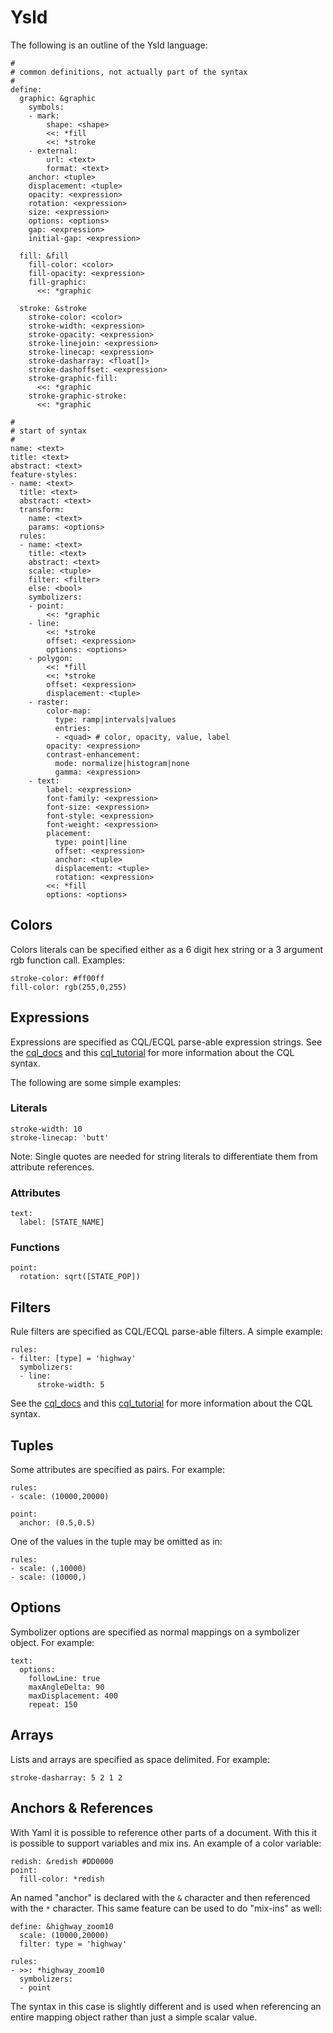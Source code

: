 # Ysld

The following is an outline of the Ysld language:

    #
    # common definitions, not actually part of the syntax
    #
    define:
      graphic: &graphic
        symbols:
        - mark:
            shape: <shape>
            <<: *fill
            <<: *stroke
        - external:
            url: <text>
            format: <text>
        anchor: <tuple>
        displacement: <tuple>
        opacity: <expression>
        rotation: <expression>
        size: <expression>
        options: <options>
        gap: <expression>
        initial-gap: <expression>

      fill: &fill
        fill-color: <color>
        fill-opacity: <expression>
        fill-graphic: 
          <<: *graphic

      stroke: &stroke 
        stroke-color: <color>
        stroke-width: <expression>
        stroke-opacity: <expression>
        stroke-linejoin: <expression>
        stroke-linecap: <expression>
        stroke-dasharray: <float[]>
        stroke-dashoffset: <expression>
        stroke-graphic-fill: 
          <<: *graphic
        stroke-graphic-stroke: 
          <<: *graphic

    #
    # start of syntax
    #
    name: <text>
    title: <text>
    abstract: <text>
    feature-styles:
    - name: <text>
      title: <text>
      abstract: <text>
      transform:
        name: <text>
        params: <options>
      rules:
      - name: <text>
        title: <text>
        abstract: <text>
        scale: <tuple>
        filter: <filter>
        else: <bool>
        symbolizers:
        - point:
            <<: *graphic
        - line: 
            <<: *stroke
            offset: <expression>
            options: <options>
        - polygon:
            <<: *fill
            <<: *stroke
            offset: <expression>
            displacement: <tuple>
        - raster: 
            color-map: 
              type: ramp|intervals|values
              entries:
              - <quad> # color, opacity, value, label
            opacity: <expression>
            contrast-enhancement: 
              mode: normalize|histogram|none
              gamma: <expression>
        - text:
            label: <expression>
            font-family: <expression>
            font-size: <expression>
            font-style: <expression>
            font-weight: <expression>
            placement:
              type: point|line
              offset: <expression>
              anchor: <tuple>
              displacement: <tuple>
              rotation: <expression>
            <<: *fill
            options: <options>

<a name="expression"></a>

## Colors

Colors literals can be specified either as a 6 digit hex string or a 3 argument 
rgb function call. Examples:

    stroke-color: #ff00ff
    fill-color: rgb(255,0,255)

## Expressions

Expressions are specified as CQL/ECQL parse-able expression strings. See the 
[cql_docs] and this [cql_tutorial] for more information about the CQL syntax. 

[cql_docs]: http://docs.geotools.org/stable/userguide/library/cql/ecql.html "CQL documentation"
[cql_tutorial]: http://docs.geoserver.org/latest/en/user/tutorials/cql/cql_tutorial.html "CQL tutorial"

The following are some simple examples:

### Literals

    stroke-width: 10
    stroke-linecap: 'butt'

Note: Single quotes are needed for string literals to differentiate them from
attribute references. 

### Attributes

    text:
      label: [STATE_NAME]

### Functions

    point:
      rotation: sqrt([STATE_POP])

## Filters

Rule filters are specified as CQL/ECQL parse-able filters. A simple example:

    rules:
    - filter: [type] = 'highway'
      symbolizers:
      - line:
          stroke-width: 5

See the [cql_docs] and this [cql_tutorial] for more information about the CQL 
syntax. 

## Tuples

Some attributes are specified as pairs. For example:

    rules:
    - scale: (10000,20000)

    point:
      anchor: (0.5,0.5)

One of the values in the tuple may be omitted as in:

    rules:
    - scale: (,10000)
    - scale: (10000,)

## Options

Symbolizer options are specified as normal mappings on a symbolizer object. 
For example:

    text:
      options:
        followLine: true
        maxAngleDelta: 90
        maxDisplacement: 400
        repeat: 150

## Arrays

Lists and arrays are specified as space delimited. For example:

    stroke-dasharray: 5 2 1 2

## Anchors & References

With Yaml it is possible to reference other parts of a document. With this 
it is possible to support variables and mix ins. An example of a color variable:

    redish: &redish #DD0000
    point:
      fill-color: *redish

An named "anchor" is declared with the `&` character and then referenced with 
the `*` character. This same feature can be used to do "mix-ins" as well:

    define: &highway_zoom10
      scale: (10000,20000)
      filter: type = 'highway'

    rules:
    - >>: *highway_zoom10
      symbolizers:
      - point

The syntax in this case is slightly different and is used when referencing an 
entire mapping object rather than just a simple scalar value. 
